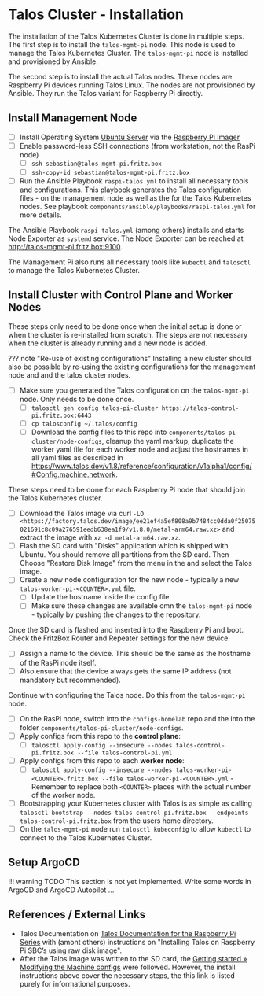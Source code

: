 # Talos Cluster - Installation

The installation of the Talos Kubernetes Cluster is done in multiple steps. The first step is to install the `talos-mgmt-pi` node. This node is used to manage the Talos Kubernetes Cluster. The `talos-mgmt-pi` node is installed and provisioned by Ansible.

The second step is to install the actual Talos nodes. These nodes are Raspberry Pi devices running Talos Linux. The nodes are not provisioned by Ansible. They run the Talos variant for Raspberry Pi directly.

## Install Management Node

- [ ] Install Operating System [Ubuntu Server](https://ubuntu.com) via the [Raspberry Pi Imager](https://www.raspberrypi.com/software)
- [ ] Enable password-less SSH connections (from workstation, not the RasPi node)
    - [ ] `ssh sebastian@talos-mgmt-pi.fritz.box`
    - [ ] `ssh-copy-id sebastian@talos-mgmt-pi.fritz.box`
- [ ] Run the Ansible Playbook `raspi-talos.yml` to install all necessary tools and configurations. This playbook generates the Talos configuration files - on the management node as well as the for the Talos Kubernetes nodes. See playbook `components/ansible/playbooks/raspi-talos.yml` for more details.

The Ansible Playbook `raspi-talos.yml` (among others) installs and starts Node Exporter as `systemd` service. The Node Exporter can be reached at <http://talos-mgmt-pi.fritz.box:9100>.

The Management Pi also runs all necessary tools like `kubectl` and `talosctl` to manage the Talos Kubernetes Cluster.

## Install Cluster with Control Plane and Worker Nodes

These steps only need to be done once when the initial setup is done or when the cluster is re-installed from scratch. The steps are not necessary when the cluster is already running and a new node is added.

??? note "Re-use of existing configurations"
    Installing a new cluster should also be possible by re-using the existing configurations for the management node and and the talos cluster nodes.

- [ ] Make sure you generated the Talos configuration on the `talos-mgmt-pi` node. Only needs to be done once.
    - [ ] `talosctl gen config talos-pi-cluster https://talos-control-pi.fritz.box:6443`
    - [ ] `cp talosconfig ~/.talos/config`
    - [ ] Download the config files to this repo into `components/talos-pi-cluster/node-configs`, cleanup the yaml markup, duplicate the worker yaml file for each worker node and adjust the hostnames in all yaml files as described in <https://www.talos.dev/v1.8/reference/configuration/v1alpha1/config/#Config.machine.network>.

These steps need to be done for each Raspberry Pi node that should join the Talos Kubernetes cluster.

- [ ] Download the Talos image via curl `-LO <https://factory.talos.dev/image/ee21ef4a5ef808a9b7484cc0dda0f25075021691c8c09a276591eedb638ea1f9/v1.8.0/metal-arm64.raw.xz>` and extract the image with `xz -d metal-arm64.raw.xz`.
- [ ] Flash the SD card with "Disks" application which is shipped with Ubuntu. You should remove all partitions from the SD card. Then Choose "Restore Disk Image" from the menu in the and select the Talos image.
- [ ] Create a new node configuration for the new node - typically a new `talos-worker-pi-<COUNTER>.yml` file.
    - [ ] Update the hostname inside the config file.
    - [ ] Make sure these changes are available omn the `talos-mgmt-pi` node - typically by pushing the changes to the repository.

Once the SD card is flashed and inserted into the Raspberry Pi and boot. Check the FritzBox Router and Repeater settings for the new device.

- [ ] Assign a name to the device. This should be the same as the hostname of the RasPi node itself.
- [ ] Also ensure that the device always gets the same IP address (not mandatory but recommended).

Continue with configuring the Talos node. Do this from the `talos-mgmt-pi` node.

- [ ] On the RasPi node, switch into the `configs-homelab` repo and the into the folder `components/talos-pi-cluster/node-configs`.
- [ ] Apply configs from this repo to the **control plane**:
    - [ ] `talosctl apply-config --insecure --nodes talos-control-pi.fritz.box --file talos-control-pi.yml`
- [ ] Apply configs from this repo to each **worker node**:
    - [ ] `talosctl apply-config --insecure --nodes talos-worker-pi-<COUNTER>.fritz.box --file talos-worker-pi-<COUNTER>.yml` - Remember to replace both `<COUNTER>` places with the actual number of the worker node.
- [ ] Bootstrapping your Kubernetes cluster with Talos is as simple as calling `talosctl bootstrap --nodes talos-control-pi.fritz.box --endpoints talos-control-pi.fritz.box` from the users home directory.
- [ ] On the `talos-mgmt-pi` node run `talosctl kubeconfig` to allow `kubectl` to connect to the Talos Kubernetes Cluster.

## Setup ArgoCD

!!! warning TODO
    This section is not yet implemented. Write some words in ArgoCD and ArgoCD Autopilot ...

## References / External Links

- Talos Documentation on [Talos Documentation for the Raspberry Pi Series](https://www.talos.dev/v1.8/talos-guides/install/single-board-computers/rpi_generic) with (amont others) instructions on "Installing Talos on Raspberry Pi SBC’s using raw disk image".
- After the Talos image was written to the SD card, the [Getting started &raquo; Modifying the Machine configs](https://www.talos.dev/v1.8/introduction/getting-started/#modifying-the-machine-configs) were followed. However, the install instructions above cover the necessary steps, the this link is listed purely for informational purposes.
